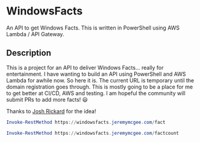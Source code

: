 # WindowsFacts
An API to get Windows Facts. This is written in PowerShell using AWS Lambda / API Gateway.


## Description
This is a project for an API to deliver Windows Facts... really for entertainment. I have wanting to build an API using PowerShell and AWS Lambda for awhile now. So here it is. The current URL is temporary until the domain registration goes through. This is mostly going to be a place for me to get better at CI/CD, AWS and testing. I am hopeful the community will submit PRs to add more facts! 😃

Thanks to [Josh Rickard](https://github.com/MSAdministrator) for the idea!


```powershell
Invoke-RestMethod https://windowsfacts.jeremymcgee.com/fact

Invoke-RestMethod https://windowsfacts.jeremymcgee.com/factcount
```
